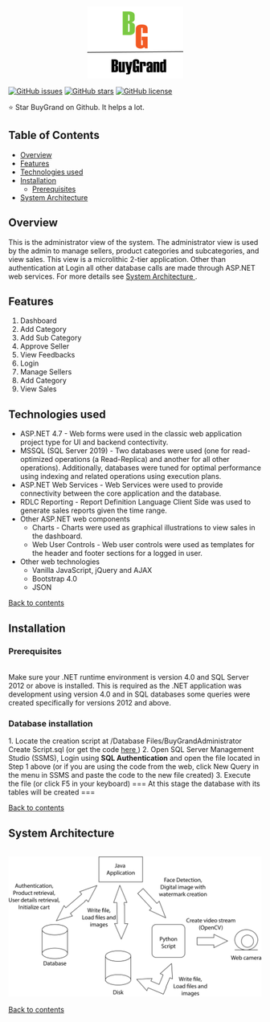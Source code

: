 <p align="center"><img src="https://github.com/aditya1962/BuyGrand/blob/master/Order_Application_Java/Logo.png" alt="logo"></p>

[![GitHub issues](https://img.shields.io/github/issues/aditya1962/BuyGrand)](https://github.com/aditya1962/BuyGrand/issues)
[![GitHub stars](https://img.shields.io/github/stars/aditya1962/BuyGrand)](https://github.com/aditya1962/BuyGrand/stargazers)
[![GitHub license](https://img.shields.io/github/license/aditya1962/BuyGrand)](https://github.com/aditya1962/BuyGrand/blob/master/LICENSE)

:star: Star BuyGrand on Github. It helps a lot.

<h2> Table of Contents </h2>

- <a href="#overview"> Overview </a>
- <a href="#features"> Features </a>
- <a href="#technologies"> Technologies used </a>
- <a href="#installation"> Installation </a>
    - <a href="#prerequisites"> Prerequisites </a>
- <a href="#system-architecture"> System Architecture </a>

<h2 id="overview"> Overview </h2>
This is the administrator view of the system. The administrator view is used by the admin to manage sellers, product categories and subcategories, and view sales. This view is a microlithic 2-tier application. Other than authentication at Login all other database calls are made through ASP.NET web services. For more details see <a href="#system-architecture"> System Architecture </a>.


<h2 id="features">Features</h2>
<ol>
    <li>Dashboard</li>
    <li>Add Category </li>
    <li>Add Sub Category </li>
    <li>Approve Seller </li>
    <li>View Feedbacks </li>
    <li>Login </li>
    <li>Manage Sellers </li>
    <li>Add Category </li>
    <li>View Sales </li>
</ol>


<h2 id="technologies"> Technologies used </h2>

-  ASP.NET 4.7 - Web forms were used in the classic web application project type for UI and backend contectivity.
-  MSSQL (SQL Server 2019) - Two databases were used (one for read-optimized operations (a Read-Replica) and another for all other operations). Additionally, databases were tuned for optimal performance using indexing and related operations using execution plans.
- ASP.NET Web Services - Web Services were used to provide connectivity between the core application and the database. 
- RDLC Reporting - Report Definition Language Client Side was used to generate sales reports given the time range.
- Other ASP.NET web components 
    - Charts - Charts were used as graphical illustrations to view sales in the dashboard.
    - Web User Controls - Web user controls were used as templates for the header and footer sections for a logged in user.
- Other web technologies
    - Vanilla JavaScript, jQuery and AJAX
    - Bootstrap 4.0
    - JSON
    
<a href="#user-content--table-of-contents-">Back to contents </a>

<h2 id="installation"> Installation </h2>

<h3 id="prerequisites"> Prerequisites </h3>
<br/>
Make sure your .NET runtime environment is version 4.0 and SQL Server 2012 or above is installed. This is required as the .NET application was development using version 4.0 and in SQL databases some queries were created specifically for versions 2012 and above.

<br/>

<h3 id="#database-installation">Database installation </h3>
1. Locate the creation script at /Database Files/BuyGrandAdministrator Create Script.sql (or get the code <a href="https://github.com/aditya1962/BuyGrand/blob/master/Database%20Files/BuyGrandAdministrator%20Create%20Script.sql"> here </a>)
2. Open SQL Server Management Studio (SSMS), Login using <b>SQL Authentication</b> and open the file located in Step 1 above (or if you are using the code from the web, click New Query in the menu in SSMS and paste the code to the new file created)
3. Execute the file (or click F5 in your keyboard)
=== At this stage the database with its tables will be created ===

<a href="#user-content--table-of-contents-">Back to contents </a>


<h2 id="system-architecture"> System Architecture</h2>
<br>

<div align="center"><img src="https://raw.githubusercontent.com/aditya1962/BuyGrand/master/System%20Architecture.png" alt="System Architecture"></div>

<a href="#user-content--table-of-contents-">Back to contents </a>

